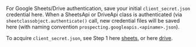 For Google Sheets/Drive authentication, save your initial `client_secret.json` credential here. When a SheetsApi or DriveApi class is authenticated (via `sheetclassobject.authenticate()` call, new credential files will be saved here (with naming convention `prospecting.googleapis.<apiname>.json`).

To acquire `client_secret.json`, see Step 1 here [sheets](https://developers.google.com/sheets/api/quickstart/python), or here [drive](https://developers.google.com/drive/v3/web/quickstart/python).